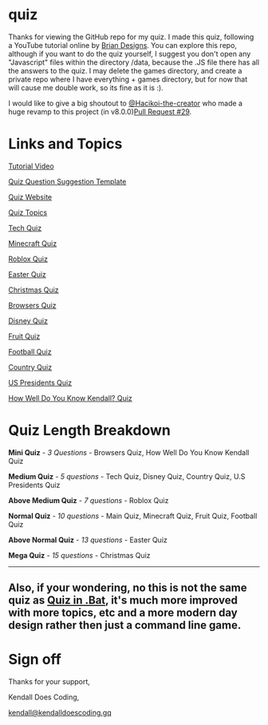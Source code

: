 # quiz

Thanks for viewing the GitHub repo for my quiz.
I made this quiz, following a YouTube tutorial online by [Brian Designs](https://www.youtube.com/channel/UCsKsymTY_4BYR-wytLjex7A). You can explore this repo, although if you want to do the quiz yourself, I suggest you don't open any "Javascript" files within the directory /data, because the .JS file there has all the answers to the quiz. I may delete the games directory, and create a private repo where I have everything + games directory, but for now that will cause me double work, so its fine as it is :).

I would like to give a big shoutout to [@Hacikoi-the-creator](https://github.com/Hachikoi-the-creator) who made a huge revamp to this project (in v8.0.0)[Pull Request #29](https://github.com/KendallDoesCoding/quiz/pull/29).

# Links and Topics

[Tutorial Video](https://www.youtube.com/watch?v=f4fB9Xg2JEY)

[Quiz Question Suggestion Template](https://www.youtube.com/watch?v=KrGfq0vXEkc)

[Quiz Website](https://kendalldoescoding.gq/pages/quiz/index.html)

[Quiz Topics](https://quiz.kendalldoescoding.gq/pages/topics/index.html)

[Tech Quiz](https://quiz.kendalldoescoding.gq/pages/tech/index.html)

[Minecraft Quiz](https://quiz.kendalldoescoding.gq/pages/minecraft/index.html)

[Roblox Quiz](https://quiz.kendalldoescoding.gq/pages/roblox/index.html)

[Easter Quiz](https://quiz.kendalldoescoding.gq/pages/easter/index.html)

[Christmas Quiz](https://kendalldoescoding.gq/pages/christmasquiz/index.html)

[Browsers Quiz](https://quiz.kendalldoescoding.gq/pages/browsers/index.html)

[Disney Quiz](https://quiz.kendalldoescoding.gq/pages/disney/index.html)

[Fruit Quiz](https://quiz.kendalldoescoding.gq/pages/fruit/index.html)

[Football Quiz](https://quiz.kendalldoescoding.gq/pages/football/index.html)

[Country Quiz](https://quiz.kendalldoescoding.gq/pages/countries/index.html)

[US Presidents Quiz](https://quiz.kendalldoescoding.gq/pages/presidents/index.html)

[How Well Do You Know Kendall? Quiz](https://quiz.kendalldoescoding.gq/pages/kendall_quiz/index.html)

# Quiz Length Breakdown

**Mini Quiz** - _3 Questions_ - Browsers Quiz, How Well Do You Know Kendall Quiz

**Medium Quiz** - _5 questions_ - Tech Quiz, Disney Quiz, Country Quiz, U.S Presidents Quiz

**Above Medium Quiz** - _7 questions_ - Roblox Quiz

**Normal Quiz** - _10 questions_ - Main Quiz, Minecraft Quiz, Fruit Quiz, Football Quiz

**Above Normal Quiz** - _13 questions_ - Easter Quiz

**Mega Quiz** - _15 questions_ - Christmas Quiz

-----
Also, if your wondering, no this is not the same quiz as [Quiz in .Bat](https://github.com/KendallDoesCoding/Quiz-in-.bat), it's much more improved with more topics, etc and a more modern day design rather then just a command line game.
-----

# Sign off

Thanks for your support,

Kendall Does Coding,

kendall@kendalldoescoding.gq
